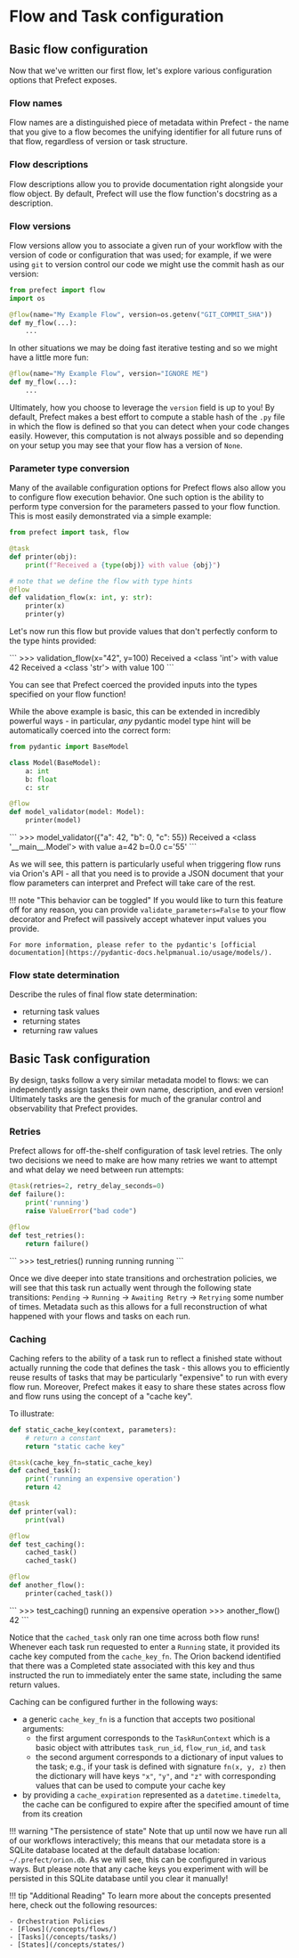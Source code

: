 # Flow and Task configuration

## Basic flow configuration

Now that we've written our first flow, let's explore various configuration options that Prefect exposes.

### Flow names

Flow names are a distinguished piece of metadata within Prefect - the name that you give to a flow becomes the unifying identifier for all future runs of that flow, regardless of version or task structure.  

### Flow descriptions

Flow descriptions allow you to provide documentation right alongside your flow object. By default, Prefect will use the flow function's docstring as a description.

### Flow versions

Flow versions allow you to associate a given run of your workflow with the version of code or configuration that was used; for example, if we were using `git` to version control our code we might use the commit hash as our version:

```python
from prefect import flow
import os

@flow(name="My Example Flow", version=os.getenv("GIT_COMMIT_SHA"))
def my_flow(...):
    ...
```

In other situations we may be doing fast iterative testing and so we might have a little more fun:

```python
@flow(name="My Example Flow", version="IGNORE ME")
def my_flow(...):
    ...
```

Ultimately, how you choose to leverage the `version` field is up to you!  By default, Prefect makes a best effort to compute a stable hash of the `.py` file in which the flow is defined so that you can detect when your code changes easily.  However, this computation is not always possible and so depending on your setup you may see that your flow has a version of `None`.


### Parameter type conversion

Many of the available configuration options for Prefect flows also allow you to configure flow execution behavior.  One such option is the ability to perform type conversion for the parameters passed to your flow function.  This is most easily demonstrated via a simple example:

```python
from prefect import task, flow

@task
def printer(obj):
    print(f"Received a {type(obj)} with value {obj}")

# note that we define the flow with type hints
@flow
def validation_flow(x: int, y: str):
    printer(x)
    printer(y)
```

Let's now run this flow but provide values that don't perfectly conform to the type hints provided:

<div class="termy">
```
>>> validation_flow(x="42", y=100)
Received a &#60;class 'int'&#62; with value 42
Received a &#60;class 'str'&#62; with value 100
```
</div>

You can see that Prefect coerced the provided inputs into the types specified on your flow function!  

While the above example is basic, this can be extended in incredibly powerful ways - in particular, _any_ pydantic model type hint will be automatically coerced into the correct form:

```python
from pydantic import BaseModel

class Model(BaseModel):
    a: int
    b: float
    c: str

@flow
def model_validator(model: Model):
    printer(model)
```

<div class="termy">
```
>>> model_validator({"a": 42, "b": 0, "c": 55})
Received a &#60;class '__main__.Model'&#62; with value a=42 b=0.0 c='55'
```
</div>

As we will see, this pattern is particularly useful when triggering flow runs via Orion's API - all that you need is to provide a JSON document that your flow parameters can interpret and Prefect will take care of the rest.

!!! note "This behavior can be toggled"
    If you would like to turn this feature off for any reason, you can provide `validate_parameters=False` to your flow decorator and Prefect will passively accept whatever input values you provide.

    For more information, please refer to the pydantic's [official documentation](https://pydantic-docs.helpmanual.io/usage/models/).

### Flow state determination

Describe the rules of final flow state determination:
- returning task values
- returning states
- returning raw values

## Basic Task configuration

By design, tasks follow a very similar metadata model to flows: we can independently assign tasks their own name, description, and even version!  Ultimately tasks are the genesis for much of the granular control and observability that Prefect provides.

### Retries

Prefect allows for off-the-shelf configuration of task level retries.  The only two decisions we need to make are how many retries we want to attempt and what delay we need between run attempts:

```python
@task(retries=2, retry_delay_seconds=0)
def failure():
    print('running')
    raise ValueError("bad code")

@flow
def test_retries():
    return failure()
```

<div class="termy">
```
>>> test_retries()
running
running
running
```
</div>

Once we dive deeper into state transitions and orchestration policies, we will see that this task run actually went through the following state transitions: `Pending` -> `Running` -> `Awaiting Retry` -> `Retrying` some number of times.  Metadata such as this allows for a full reconstruction of what happened with your flows and tasks on each run.

### Caching

Caching refers to the ability of a task run to reflect a finished state without actually running the code that defines the task - this allows you to efficiently reuse results of tasks that may be particularly "expensive" to run with every flow run.  Moreover, Prefect makes it easy to share these states across flow and flow runs using the concept of a "cache key".  

To illustrate:
```python
def static_cache_key(context, parameters):
    # return a constant
    return "static cache key"

@task(cache_key_fn=static_cache_key)
def cached_task():
    print('running an expensive operation')
    return 42

@task
def printer(val):
    print(val)

@flow
def test_caching():
    cached_task()
    cached_task()

@flow
def another_flow():
    printer(cached_task())
```

<div class="termy">
```
>>> test_caching()
running an expensive operation
>>> another_flow()
42
```
</div>

Notice that the `cached_task` only ran one time across both flow runs!  Whenever each task run requested to enter a `Running` state, it provided its cache key computed from the `cache_key_fn`.  The Orion backend identified that there was a Completed state associated with this key and thus instructed the run to immediately enter the same state, including the same return values.  

Caching can be configured further in the following ways:

- a generic `cache_key_fn` is a function that accepts two positional arguments: 
    - the first argument corresponds to the `TaskRunContext` which is a basic object with attributes `task_run_id`, `flow_run_id`, and `task`
    - the second argument corresponds to a dictionary of input values to the task; e.g., if your task is defined with signature `fn(x, y, z)` then the dictionary will have keys `"x"`, `"y"`, and `"z"` with corresponding values that can be used to compute your cache key
- by providing a `cache_expiration` represented as a `datetime.timedelta`, the cache can be configured to expire after the specified amount of time from its creation

!!! warning "The persistence of state"
    Note that up until now we have run all of our workflows interactively; this means that our metadata store is a SQLite database located at the default database location: `~/.prefect/orion.db`.  As we will see, this can be configured in various ways.  But please note that any cache keys you experiment with will be persisted in this SQLite database until you clear it manually!

!!! tip "Additional Reading"
    To learn more about the concepts presented here, check out the following resources:

    - Orchestration Policies
    - [Flows](/concepts/flows/)
    - [Tasks](/concepts/tasks/)
    - [States](/concepts/states/)
